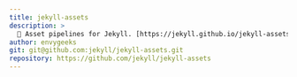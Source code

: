 ```yaml
---
title: jekyll-assets
description: >
  🎨 Asset pipelines for Jekyll. [https://jekyll.github.io/jekyll-assets](https://jekyll.github.io/jekyll-assets)
author: envygeeks
git: git@github.com:jekyll/jekyll-assets.git
repository: https://github.com/jekyll/jekyll-assets
---
```

